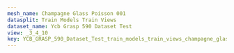 ```yaml
---
mesh_name: Champagne Glass Poisson 001
datasplit: Train Models Train Views
dataset_name: Ycb Grasp 590 Dataset Test
view: _3_4_10
key: YCB_GRASP_590_Dataset_Test_train_models_train_views_champagne_glass_poisson_001__3_4_10
---
```

